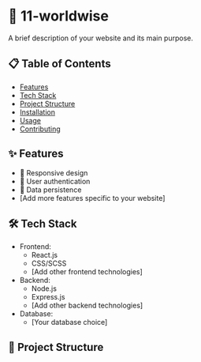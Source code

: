 # 🌟 11-worldwise

A brief description of your website and its main purpose.

## 📋 Table of Contents

- [Features](#features)
- [Tech Stack](#tech-stack)
- [Project Structure](#project-structure)
- [Installation](#installation)
- [Usage](#usage)
- [Contributing](#contributing)

## ✨ Features

- 🎨 Responsive design
- 🔐 User authentication
- 💾 Data persistence
- [Add more features specific to your website]

## 🛠️ Tech Stack

- Frontend:
  - React.js
  - CSS/SCSS
  - [Add other frontend technologies]
- Backend:
  - Node.js
  - Express.js
  - [Add other backend technologies]
- Database:
  - [Your database choice]

## 📁 Project Structure
